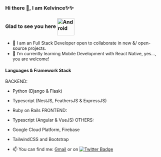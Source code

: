 ### Hi there 👋, I am Kelvince✨✨

### Glad to see you here <img align="center" alt="Android" width="55" src="https://media.giphy.com/media/Y4bzv6DYbYzy8jDnoW/giphy.gif"/>

- 🔭 I am an Full Stack Developer open to collaborate in new &/ open-source projects. 
- 🌱 I’m currently learning Mobile Development with React Native, yes..., you are welcome!

#### Languages & Framework Stack
BACKEND:
  - Python (Django & Flask)
  - Typescript (NestJS, FeathersJS & ExpressJS)
  - Ruby on Rails
FRONTEND:
  - Typescript (Angular & VueJS)
OTHERS:
  - Google Cloud Platform, Firebase
  - TailwindCSS and Bootstrap

- 📫 You can find me:
[Gmail](mailto:kelvince05@gmail.com) or on
[![Twitter Badge](https://img.shields.io/badge/-Twitter-00acee?style=flat-square&logo=Twitter&logoColor=white)](https://twitter.com/Kelvince_)

<!-- ### Stats -->
<!-- [![Linkedin Badge](https://img.shields.io/badge/-LinkedIn-0e76a8?style=flat-square&logo=Linkedin&logoColor=white)](https://linkedin.com/in/Kelvince) -->

<!-- 
![Kelvince's Contribution](https://github-readme-activity-graph.vercel.app/graph?username=Kelvince01&theme=github-compact)

[![GitHub Streak](https://github-readme-streak-stats.herokuapp.com/?user=Kelvince01&theme=dark)](https://git.io/streak-stats)

![Kelvince's Language Stats](https://github-readme-stats.vercel.app/api/top-langs/?username=Kelvince01&layout=compact&theme=radical)


[![Kelvince's github stats](https://github-readme-stats.vercel.app/api?username=Kelvince01&theme=blue-dark)](https://github.com/Kelvince01/github-readme-stats) 

[![Top Langs](https://github-readme-stats.vercel.app/api/top-langs/?username=Kelvince01&theme=blue-dark)](https://github.com/Kelvince01/github-readme-stats) 
-->
